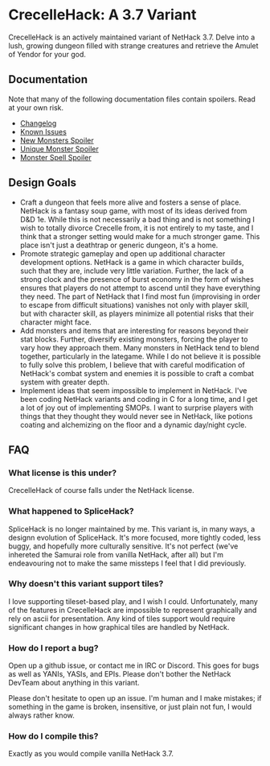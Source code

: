 # CrecelleHack: A 3.7 Variant

CrecelleHack is an actively maintained variant of NetHack 3.7. Delve into
a lush, growing dungeon filled with strange creatures and retrieve the
Amulet of Yendor for your god.

## Documentation

Note that many of the following documentation files contain spoilers.
Read at your own risk.

- [Changelog](doc/variantfixes.md)
- [Known Issues](doc/variantknownissues.md)
- [New Monsters Spoiler](doc/variantmonsters.md)
- [Unique Monster Spoiler](doc/variantuniques.md)
- [Monster Spell Spoiler](doc/variantspells.md)

## Design Goals

- Craft a dungeon that feels more alive and fosters a sense of place.
  NetHack is a fantasy soup game, with most of its ideas derived from
  D&D 1e. While this is not necessarily a bad thing and is not something
  I wish to totally divorce Crecelle from, it is not entirely to my
  taste, and I think that a stronger setting would make for a much stronger
  game. This place isn't just a deathtrap or generic dungeon, it's a home.
- Promote strategic gameplay and open up additional character development
  options. NetHack is a game in which character builds, such that they are,
  include very little variation. Further, the lack of a strong clock and
  the presence of burst economy in the form of wishes ensures that players
  do not attempt to ascend until they have everything they need. The part of
  NetHack that I find most fun (improvising in order to escape from difficult
  situations) vanishes not only with player skill, but with character skill,
  as players minimize all potential risks that their character might face.
- Add monsters and items that are interesting for reasons beyond their stat
  blocks. Further, diversify existing monsters, forcing the player to vary
  how they approach them. Many monsters in NetHack tend to blend together,
  particularly in the lategame. While I do not believe it is possible to
  fully solve this problem, I believe that with careful modification of
  NetHack's combat system and enemies it is possible to craft a combat
  system with greater depth.
- Implement ideas that seem impossible to implement in NetHack. I've been
  coding NetHack variants and coding in C for a long time, and I get a lot
  of joy out of implementing SMOPs. I want to surprise players with things
  that they thought they would never see in NetHack, like potions coating
  and alchemizing on the floor and a dynamic day/night cycle.

## FAQ

### What license is this under?

CrecelleHack of course falls under the NetHack license.

### What happened to SpliceHack?

SpliceHack is no longer maintained by me. This variant is, in many ways,
a designn evolution of SpliceHack. It's more focused, more tightly coded,
less buggy, and hopefully more culturally sensitive. It's not perfect
(we've inhereted the Samurai role from vanilla NetHack, after all) but
I'm endeavouring not to make the same missteps I feel that I did previously.

### Why doesn't this variant support tiles?

I love supporting tileset-based play, and I wish I could. Unfortunately, many
of the features in CrecelleHack are impossible to represent graphically and
rely on ascii for presentation. Any kind of tiles support would require
significant changes in how graphical tiles are handled by NetHack.

### How do I report a bug?

Open up a github issue, or contact me in IRC or Discord. This goes for bugs
as well as YANIs, YASIs, and EPIs. Please don't bother the NetHack DevTeam
about anything in this variant.

Please don't hesitate to open up an issue. I'm human and I make mistakes; 
if something in the game is broken, insensitive, or just plain not fun, I would
always rather know.

### How do I compile this?

Exactly as you would compile vanilla NetHack 3.7.
